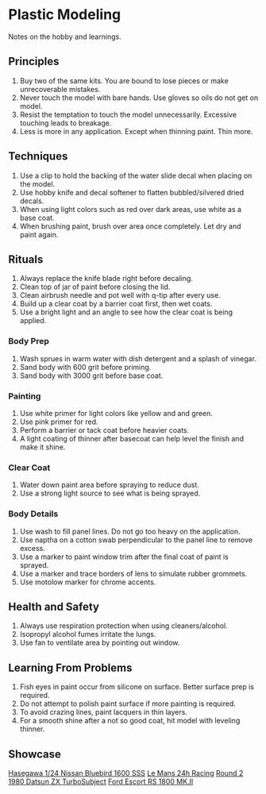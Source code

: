 # Plastic Modeling

Notes on the hobby and learnings.

## Principles

1. Buy two of the same kits. You are bound to lose pieces or make unrecoverable mistakes.
1. Never touch the model with bare hands. Use gloves so oils do not get on model.
1. Resist the temptation to touch the model unnecessarily. Excessive touching leads to breakage.
1. Less is more in any application. Except when thinning paint. Thin more.

## Techniques

1. Use a clip to hold the backing of the water slide decal when placing on the model.
1. Use hobby knife and decal softener to flatten bubbled/silvered dried decals.
1. When using light colors such as red over dark areas, use white as a base coat.
1. When brushing paint, brush over area once completely. Let dry and paint again.

## Rituals

1. Always replace the knife blade right before decaling.
1. Clean top of jar of paint before closing the lid.
1. Clean airbrush needle and pot well with q-tip after every use.
1. Build up a clear coat by a barrier coat first, then wet coats.
1. Use a bright light and an angle to see how the clear coat is being applied.

### Body Prep

1. Wash sprues in warm water with dish detergent and a splash of vinegar.
1. Sand body with 600 grit before priming.
1. Sand body with 3000 grit before base coat.

### Painting

1. Use white primer for light colors like yellow and and green.
1. Use pink primer for red.
1. Perform a barrier or tack coat before heavier coats.
1. A light coating of thinner after basecoat can help level the finish and make it shine.

### Clear Coat

1. Water down paint area before spraying to reduce dust.
1. Use a strong light source to see what is being sprayed.

### Body Details

1. Use wash to fill panel lines. Do not go too heavy on the application.
1. Use naptha on a cotton swab perpendicular to the panel line to remove excess.
1. Use a marker to paint window trim after the final coat of paint is sprayed.
1. Use a marker and trace borders of lens to simulate rubber grommets.
1. Use motolow marker for chrome accents.

## Health and Safety

1. Always use respiration protection when using cleaners/alcohol.
1. Isopropyl alcohol fumes irritate the lungs.
1. Use fan to ventilate area by pointing out window.

## Learning From Problems

1. Fish eyes in paint occur from silicone on surface. Better surface prep is required.
1. Do not attempt to polish paint surface if more painting is required.
1. To avoid crazing lines, paint lacquers in thin layers.
1. For a smooth shine after a not so good coat, hit model with leveling thinner.

## Showcase

[Hasegawa 1/24 Nissan Bluebird 1600 SSS](https://scaledworld.net/hasegawa-1-24-nissan-bluebird-1600-sss-2018)
[Le Mans 24h Racing](https://scaledworld.net/le-mans-24h-racing-2018)
[Round 2 1980 Datsun ZX TurboSubject](https://scaledworld.net/round-2-1980-datsun-zx-turbosubject)
[Ford Escort RS 1800 MK.II](https://scaledworld.net/ford-escort-rs-1800-mk-ii-2020)
